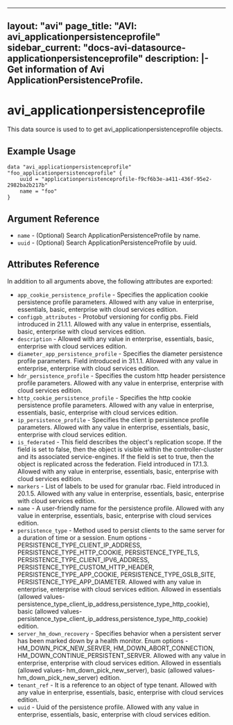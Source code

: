 <!--
    Copyright 2021 VMware, Inc.
    SPDX-License-Identifier: Mozilla Public License 2.0
-->
---
layout: "avi"
page_title: "AVI: avi_applicationpersistenceprofile"
sidebar_current: "docs-avi-datasource-applicationpersistenceprofile"
description: |-
  Get information of Avi ApplicationPersistenceProfile.
---

# avi_applicationpersistenceprofile

This data source is used to to get avi_applicationpersistenceprofile objects.

## Example Usage

```hcl
data "avi_applicationpersistenceprofile" "foo_applicationpersistenceprofile" {
    uuid = "applicationpersistenceprofile-f9cf6b3e-a411-436f-95e2-2982ba2b217b"
    name = "foo"
}
```

## Argument Reference

* `name` - (Optional) Search ApplicationPersistenceProfile by name.
* `uuid` - (Optional) Search ApplicationPersistenceProfile by uuid.

## Attributes Reference

In addition to all arguments above, the following attributes are exported:

* `app_cookie_persistence_profile` - Specifies the application cookie persistence profile parameters. Allowed with any value in enterprise, essentials, basic, enterprise with cloud services edition.
* `configpb_attributes` - Protobuf versioning for config pbs. Field introduced in 21.1.1. Allowed with any value in enterprise, essentials, basic, enterprise with cloud services edition.
* `description` - Allowed with any value in enterprise, essentials, basic, enterprise with cloud services edition.
* `diameter_app_persistence_profile` - Specifies the diameter persistence profile parameters. Field introduced in 31.1.1. Allowed with any value in enterprise, enterprise with cloud services edition.
* `hdr_persistence_profile` - Specifies the custom http header persistence profile parameters. Allowed with any value in enterprise, enterprise with cloud services edition.
* `http_cookie_persistence_profile` - Specifies the http cookie persistence profile parameters. Allowed with any value in enterprise, essentials, basic, enterprise with cloud services edition.
* `ip_persistence_profile` - Specifies the client ip persistence profile parameters. Allowed with any value in enterprise, essentials, basic, enterprise with cloud services edition.
* `is_federated` - This field describes the object's replication scope. If the field is set to false, then the object is visible within the controller-cluster and its associated service-engines. If the field is set to true, then the object is replicated across the federation. Field introduced in 17.1.3. Allowed with any value in enterprise, essentials, basic, enterprise with cloud services edition.
* `markers` - List of labels to be used for granular rbac. Field introduced in 20.1.5. Allowed with any value in enterprise, essentials, basic, enterprise with cloud services edition.
* `name` - A user-friendly name for the persistence profile. Allowed with any value in enterprise, essentials, basic, enterprise with cloud services edition.
* `persistence_type` - Method used to persist clients to the same server for a duration of time or a session. Enum options - PERSISTENCE_TYPE_CLIENT_IP_ADDRESS, PERSISTENCE_TYPE_HTTP_COOKIE, PERSISTENCE_TYPE_TLS, PERSISTENCE_TYPE_CLIENT_IPV6_ADDRESS, PERSISTENCE_TYPE_CUSTOM_HTTP_HEADER, PERSISTENCE_TYPE_APP_COOKIE, PERSISTENCE_TYPE_GSLB_SITE, PERSISTENCE_TYPE_APP_DIAMETER. Allowed with any value in enterprise, enterprise with cloud services edition. Allowed in essentials (allowed values- persistence_type_client_ip_address,persistence_type_http_cookie), basic (allowed values- persistence_type_client_ip_address,persistence_type_http_cookie) edition.
* `server_hm_down_recovery` - Specifies behavior when a persistent server has been marked down by a health monitor. Enum options - HM_DOWN_PICK_NEW_SERVER, HM_DOWN_ABORT_CONNECTION, HM_DOWN_CONTINUE_PERSISTENT_SERVER. Allowed with any value in enterprise, enterprise with cloud services edition. Allowed in essentials (allowed values- hm_down_pick_new_server), basic (allowed values- hm_down_pick_new_server) edition.
* `tenant_ref` - It is a reference to an object of type tenant. Allowed with any value in enterprise, essentials, basic, enterprise with cloud services edition.
* `uuid` - Uuid of the persistence profile. Allowed with any value in enterprise, essentials, basic, enterprise with cloud services edition.

